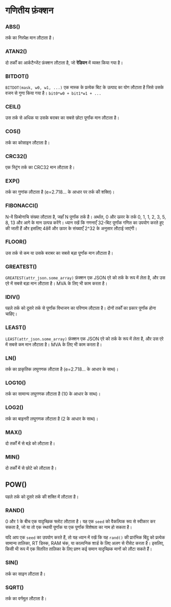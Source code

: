 # गणितीय फ़ंक्शन

### ABS()
तर्क का निरपेक्ष मान लौटाता है।

### ATAN2()
दो तर्कों का आर्कटैन्जेंट फ़ंक्शन लौटाता है, जो **रेडियन** में व्यक्त किया गया है।

### BITDOT()
`BITDOT(mask, w0, w1, ...)` एक मास्क के प्रत्येक बिट के उत्पाद का योग लौटाता है जिसे उसके वजन से गुणा किया गया है। `bit0*w0 + bit1*w1 + ...`

### CEIL()
उस तर्क से अधिक या उसके बराबर का सबसे छोटा पूर्णांक मान लौटाता है।

### COS()
तर्क का कोसाइन लौटाता है।

### CRC32()
एक स्ट्रिंग तर्क का CRC32 मान लौटाता है।

### EXP()
तर्क का गुणांक लौटाता है (e=2.718... के आधार पर तर्क की शक्ति)।

### FIBONACCI()
N-वें फ़िबोनाचि संख्या लौटाता है, जहाँ N पूर्णांक तर्क है। अर्थात, 0 और ऊपर के तर्क 0, 1, 1, 2, 3, 5, 8, 13 और आगे के मान उत्पन्न करेंगे। ध्यान रखें कि गणनाएँ 32-बिट पूर्णांक गणित का उपयोग करते हुए की जाती हैं और इसलिए 48वें और ऊपर के संख्याएँ 2^32 के अनुसार लौटाई जाएंगी।

### FLOOR()
उस तर्क से कम या उसके बराबर का सबसे बड़ा पूर्णांक मान लौटाता है।

### GREATEST()
`GREATEST(attr_json.some_array)` फ़ंक्शन एक JSON एरे को तर्क के रूप में लेता है, और उस एरे में सबसे बड़ा मान लौटाता है। MVA के लिए भी काम करता है।

### IDIV()
पहले तर्क को दूसरे तर्क से पूर्णांक विभाजन का परिणाम लौटाता है। दोनों तर्कों का प्रकार पूर्णांक होना चाहिए।

### LEAST()
`LEAST(attr_json.some_array)` फ़ंक्शन एक JSON एरे को तर्क के रूप में लेता है, और उस एरे में सबसे कम मान लौटाता है। MVA के लिए भी काम करता है।

### LN()
तर्क का प्राकृतिक लघुगणक लौटाता है (e=2.718... के आधार के साथ)।

### LOG10()
तर्क का सामान्य लघुगणक लौटाता है (10 के आधार के साथ)।

### LOG2()
तर्क का बाइनरी लघुगणक लौटाता है (2 के आधार के साथ)।

### MAX()
दो तर्कों में से बड़े को लौटाता है।

### MIN()
दो तर्कों में से छोटे को लौटाता है।

## POW()
पहले तर्क को दूसरे तर्क की शक्ति में लौटाता है।
### RAND()
0 और 1 के बीच एक यादृच्छिक फ्लोट लौटाता है। यह एक `seed` को वैकल्पिक रूप से स्वीकार कर सकता है, जो या तो एक स्थायी पूर्णांक या एक पूर्णांक विशेषता का नाम हो सकता है। 

यदि आप एक `seed` का उपयोग करते हैं, तो यह ध्यान में रखें कि यह `rand()` की प्रारंभिक बिंदु को प्रत्येक सामान्य तालिका, RT डिस्क, RAM चंक, या काल्पनिक शार्ड के लिए अलग से रीसेट करता है। इसलिए, किसी भी रूप में एक वितरित तालिका के लिए प्रश्न कई समान यादृच्छिक मानों को लौटा सकते हैं।

### SIN()
तर्क का साइन लौटाता है।

### SQRT()
तर्क का वर्गमूल लौटाता है।

<!-- proofread -->
